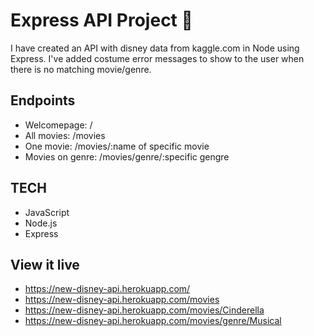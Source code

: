 # Express API Project 🚆

I have created an API with disney data from kaggle.com in Node using Express.
I've added costume error messages to show to the user when there is no matching movie/genre. 

## Endpoints 
- Welcomepage: / 
- All movies: /movies
- One movie: /movies/:name of specific movie 
- Movies on genre: /movies/genre/:specific gengre


## TECH
- JavaScript
- Node.js
- Express


## View it live
- https://new-disney-api.herokuapp.com/
- https://new-disney-api.herokuapp.com/movies
- https://new-disney-api.herokuapp.com/movies/Cinderella
- https://new-disney-api.herokuapp.com/movies/genre/Musical

